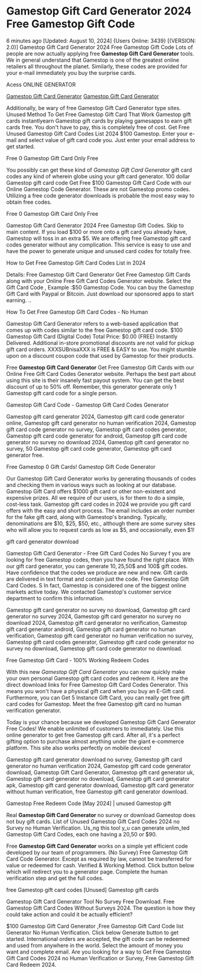 # Gamestop Gift Card Generator 2024 Free Gamestop Gift Code

6 minutes ago [Updated: August 10, 2024] {Users Online: 3439} [(VERSION: 2.0)] Gamestop Gift Card Generator 2024 Free Gamestop Gift Code  Lots of people are now actually applying free **Gamestop Gift Card Generator** tools. We in general understand that Gamestop is one of the greatest online retailers all throughout the planet. Similarly, these codes are provided for your e-mail immediately you buy the surprise cards.

Acess ONLINE GENERATOR

[Gamestop Gift Card Generator](http://tpdld.online/wd17ps1)
[Gamestop Gift Card Generator](http://tpdld.online/wd17ps1)

Additionally, be wary of free Gamestop Gift Card Generator type sites. Unused Method To Get Free Gamestop Gift Card That Work Gamestop gift cards instantlyearn Gamestop gift cards by playing gamesapps to earn gift cards free. You don't have to pay, this is completely free of cost. Get Free Unused Gamestop Gift Card Codes List 2024 $100 Gamestop. Enter your e-mail and select value of gift card code you. Just enter your email address to get started. 

Free 0 Gamestop Gift Card Only Free

You possibly can get these kind of *Gamestop Gift Card Generator* gift card codes any kind of wherein globe using your gift card generator. 100 dollar Gamestop gift card code Get Free $100 Gamestop Gift Card Code with our Online Gamestop Code Generator. These are not Gamestop promo codes. Utilizing a free code generator downloads is probable the most easy way to obtain free codes.

Free 0 Gamestop Gift Card Only Free

Gamestop Gift Card Generator 2024 Free Gamestop Gift Codes. Skip to main content. If you load $100 or more onto a gift card you already have, Gamestop will toss in an extra $5. We are offering free Gamestop gift card codes generator without any complication. This service is easy to use and have the power to generate unique and unused card codes for totally free.

How to Get Free Gamestop Gift Card Codes List in 2024

Details: Free Gamestop Gift Card Generator Get Free Gamestop Gift Cards along with your Online Free Gift Card Codes Generator website. Select the Gift Card Code , Example :$50 Gamestop Code. You can buy the Gamestop Gift Card with Paypal or Bitcoin. Just download our sponsored apps to start earning. .. 

How To Get Free Gamestop Gift Card Codes - No Human

Gamestop Gift Card Generator refers to a web-based application that comes up with codes similar to the free Gamestop gift card code. $100 Gamestop Gift Card (Digital Code) Total Price: $0.00 (FREE) Instantly Delivered. Additional in-store promotional discounts are not valid for pickup gift card orders. XXXSUBnisaXXX is FREE & EASY to use. You might stumble upon on a discount coupon code that used by Gamestop for their products.

Free **Gamestop Gift Card Generator** Get Free Gamestop Gift Cards with our Online Free Gift Card Codes Generator website. Perhaps the best part about using this site is their insanely fast payout system. You can get the best discount of up to 50% off. Remember, this generator generate only 1 Gamestop gift card code for a single person.

Gamestop Gift Card Code - Gamestop Gift Card Codes Generator

Gamestop gift card generator 2024, Gamestop gift card code generator online, Gamestop gift card generator no human verification 2024, Gamestop gift card code generator no survey, Gamestop gift card codes generator, Gamestop gift card code generator for android, Gamestop gift card code generator no survey no download 2024, Gamestop gift card generator no survey, 50 Gamestop gift card code generator, Gamestop gift card generator free.

Free Gamestop 0 Gift Cards! Gamestop Gift Code Generator

Our Gamestop Gift Card Generator works by generating thousands of codes and checking them in various ways such as looking at our database. Gamestop Gift Card offers $1000 gift card or other non-existent and expensive prizes. All we require of our users, is for them to do a simple, cost-less task. Gamestop gift card codes in 2024 we provide you gift card offers with the easy and short process. The email includes an order number for the fake gift card, along with Gamestop's branding. Typically, denominations are $10, $25, $50, etc., although there are some survey sites who will allow you to request cards as low as $5, and occasionally, even $1!

gift card generator download

Gamestop Gift Card Generator - Free Gift Card Codes No Survey f you are looking for free Gamestop codes, then you have found the right place. With our gift card generator, you can generate 10$,25$,50$ and 100$ gift codes. Have confidence that the codes we produce are new and new. Gift cards are delivered in text format and contain just the code. Free Gamestop Gift Card Codes. S In fact, Gamestop is considered one of the biggest online markets active today. We contacted Gamestop's customer service department to confirm this information. 

Gamestop gift card generator no survey no download, Gamestop gift card generator no survey 2024, Gamestop gift card generator no survey no download 2024, Gamestop gift card generator no verification, Gamestop gift card generator android, Gamestop gift card generator no human verification, Gamestop gift card generator no human verification no survey, Gamestop gift card codes generator, Gamestop gift card code generator no survey no download, Gamestop gift card code generator no download.

Free Gamestop Gift Card - 100% Working Redeem Codes

With this new *Gamestop Gift Card Generator* you can now quickly make your own personal Gamestop gift card codes and redeem it. Here are the direct download links for Free Gamestop Gift Card Codes Generator. This means you won't have a physical gift card when you buy an E-Gift card. Furthermore, you can Get 5 Instance Gift Card, you can really get free gift card codes for Gamestop. Meet the free Gamestop gift card no human verification generator.

Today is your chance because we developed Gamestop Gift Card Generator Free Codes! We enable unlimited of customers to immediately. Use this online generator to get free Gamestop gift card. After all, it's a perfect gifting option to purchase almost anything under the giant e-commerce platform. This site also works perfectly on mobile devices!

Gamestop gift card generator download no survey, Gamestop gift card generator no human verification 2024, Gamestop gift card code generator download, Gamestop Gift Card Generator, Gamestop gift card generator uk, Gamestop gift card generator no download, Gamestop gift card generator apk, Gamestop gift card generator download, Gamestop gift card generator without human verification, free Gamestop gift card generator download.

Gamestop Free Redeem Code [May 2024] | unused Gamestop gift

Real **Gamestop Gift Card Generator** no survey or download Gamestop does not buy gift cards. List of Unused Gamestop Gift Card Codes 2024 no Survey no Human Verification. Us_ng this tool y_u can generate unlim_ted Gamestop Gift Card Codes, each one having a $20,$50 or $90.

Free **Gamestop Gift Card Generator** works on a simple yet efficient code developed by our team of programmers. (No Survey) Free Gamestop Gift Card Code Generator. Except as required by law, cannot be transferred for value or redeemed for cash. Verified & Working Method. Click button below which will redirect you to a generator page. Complete the human verification step and get the full codes.

free Gamestop gift card codes [Unused] Gamestop gift cards

Gamestop Gift Card Generator Tool No Survey Free Download. Free Gamestop Gift Card Codes Without Surveys 2024. The question is how they could take action and could it be actually efficient?

$100 Gamestop Gift Card Generator ,Free Gamestop Gift Card Code list Generator No Human Verification. Click below Generate button to get started. International orders are accepted, the gift code can be redeemed and used from anywhere in the world. Select the amount of money you want and complete email. Are you looking for a way to Get Free Gamestop Gift Card Codes 2024 no Human Verification or Survey, Free Gamestop Gift Card Redeem 2024.